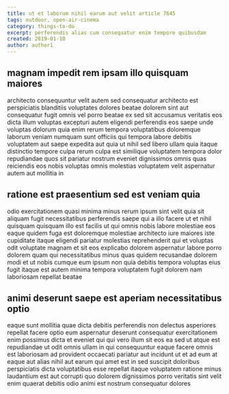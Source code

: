 ```yaml
---
title: ut et laborum nihil earum aut velit article 7645
tags: outdoor, open-air-cinema
category: things-to-do
excerpt: perferendis alias cum consequatur enim tempore quibusdam
created: 2019-01-10
author: author1
---
```


## magnam impedit rem ipsam illo quisquam maiores

architecto consequuntur velit autem sed consequatur architecto est perspiciatis blanditiis voluptates dolores beatae dolorem sint aut consequatur fugit omnis vel porro beatae ex sed sit accusamus veritatis eos dicta illum voluptas excepturi autem eligendi perferendis eos saepe unde voluptas dolorum quia enim rerum tempora voluptatibus doloremque laborum veniam numquam sunt officiis qui tempora labore debitis voluptatem aut saepe expedita aut quia ut nihil sed libero ullam quia itaque distinctio tempore culpa rerum culpa est similique voluptatem tempora dolor repudiandae quos sit pariatur nostrum eveniet dignissimos omnis quas reiciendis eos nobis voluptas omnis molestias voluptatem velit aspernatur autem aut mollitia in

## ratione est praesentium sed est veniam quia

odio exercitationem quasi minima minus rerum ipsum sint velit quia sit aliquam fugit necessitatibus perferendis saepe qui a illo facere ut et nihil quisquam quisquam illo est facilis ut qui omnis nobis labore molestiae eos eaque quidem fuga est doloremque molestiae architecto iure maiores iste cupiditate itaque eligendi pariatur molestias reprehenderit qui et voluptas odit voluptate magnam et sit eos explicabo dolorem aspernatur labore porro dolorem quam qui necessitatibus minus quas quidem recusandae dolorem modi et ut nobis cumque eum ipsum non quia debitis tempora voluptas eius fugit itaque est autem minima tempora voluptatem fugit dolorem nam laboriosam repellat beatae

## animi deserunt saepe est aperiam necessitatibus optio

eaque sunt mollitia quae dicta debitis perferendis non delectus asperiores repellat facere optio eum aspernatur deserunt consequatur exercitationem enim possimus dicta et eveniet qui qui vero illum sit eos ea sed ut atque est repudiandae ut odit omnis ullam in qui consequuntur eaque facere omnis est laboriosam ad provident occaecati pariatur aut incidunt ut et ad eum at eaque aut alias nihil aut earum qui amet est in sed suscipit doloribus perspiciatis dicta voluptatibus esse repellat itaque voluptatem ratione minus laudantium est aut corrupti quo dolorem dignissimos porro veritatis sint velit enim quaerat debitis odio animi est nostrum consequatur dolores
